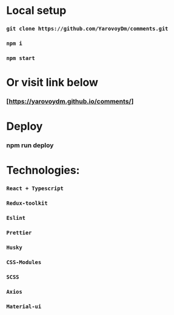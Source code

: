 # Local setup

### `git clone https://github.com/YarovoyDm/comments.git`

### `npm i`

### `npm start`

# Or visit link below

### [https://yarovoydm.github.io/comments/]

# Deploy

### npm run deploy

# Technologies:

### `React + Typescript`

### `Redux-toolkit`

### `Eslint`

### `Prettier`

### `Husky`

### `CSS-Modules`

### `SCSS`

### `Axios`

### `Material-ui`
